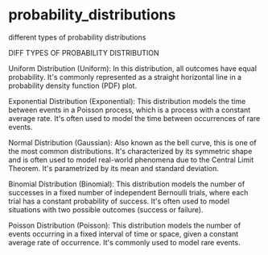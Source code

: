 # probability_distributions
different types of probability distributions

DIFF TYPES OF PROBABILITY DISTRIBUTION 

Uniform Distribution (Uniform): In this distribution, all outcomes have equal probability. It's commonly represented as a straight horizontal line in a probability density function (PDF) plot.

Exponential Distribution (Exponential): This distribution models the time between events in a Poisson process, which is a process with a constant average rate. It's often used to model the time between occurrences of rare events.

Normal Distribution (Gaussian): Also known as the bell curve, this is one of the most common distributions. It's characterized by its symmetric shape and is often used to model real-world phenomena due to the Central Limit Theorem. It's parametrized by its mean and standard deviation.

Binomial Distribution (Binomial): This distribution models the number of successes in a fixed number of independent Bernoulli trials, where each trial has a constant probability of success. It's often used to model situations with two possible outcomes (success or failure).

Poisson Distribution (Poisson): This distribution models the number of events occurring in a fixed interval of time or space, given a constant average rate of occurrence. It's commonly used to model rare events.
